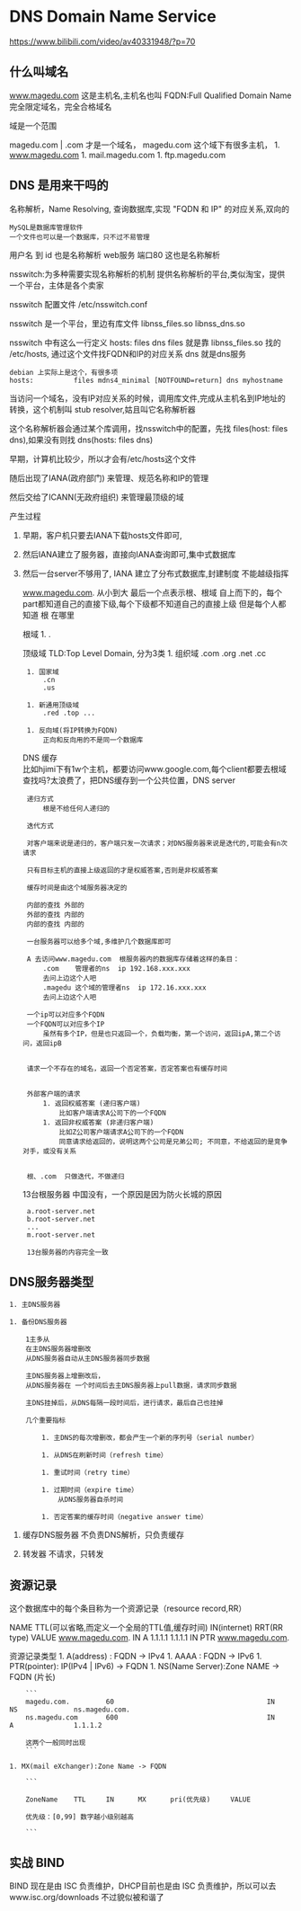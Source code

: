 # DNS Domain Name Service

https://www.bilibili.com/video/av40331948/?p=70

## 什么叫域名

www.magedu.com 这是主机名,主机名也叫 FQDN:Full Qualified Domain Name 完全限定域名，完全合格域名

域是一个范围


magedu.com | .com  才是一个域名，
magedu.com 这个域下有很多主机，
    1. www.magedu.com
    1. mail.magedu.com
    1. ftp.magedu.com

## DNS 是用来干吗的

名称解析，Name Resolving, 查询数据库,实现 "FQDN 和 IP" 的对应关系,双向的

    MySQL是数据库管理软件
    一个文件也可以是一个数据库，只不过不易管理

用户名 到 id 也是名称解析
web服务 端口80 这也是名称解析

nsswitch:为多种需要实现名称解析的机制 提供名称解析的平台,类似淘宝，提供一个平台，主体是各个卖家

nsswitch 配置文件 /etc/nsswitch.conf

nsswitch 是一个平台，里边有库文件  libnss_files.so   libnss_dns.so

nsswitch 中有这么一行定义
    hosts:  files   dns
        files 就是靠 libnss_files.so 找的 /etc/hosts, 通过这个文件找FQDN和IP的对应关系
        dns 就是dns服务

    debian 上实际上是这个，有很多项
    hosts:          files mdns4_minimal [NOTFOUND=return] dns myhostname

当访问一个域名，没有IP对应关系的时候，调用库文件,完成从主机名到IP地址的转换，这个机制叫 stub resolver,姑且叫它名称解析器

这个名称解析器会通过某个库调用，找nsswitch中的配置，先找 files(host: files dns),如果没有则找 dns(hosts: files dns)

早期，计算机比较少，所以才会有/etc/hosts这个文件
    
随后出现了IANA(政府部门) 来管理、规范名称和IP的管理

然后交给了ICANN(无政府组织) 来管理最顶级的域

产生过程

1. 早期，客户机只要去IANA下载hosts文件即可,
1. 然后IANA建立了服务器，直接向IANA查询即可,集中式数据库
1. 然后一台server不够用了, IANA 建立了分布式数据库,封建制度
    不能越级指挥

    www.magedu.com.
    从小到大
    最后一个点表示根、根域
    自上而下的，每个part都知道自己的直接下级,每个下级都不知道自己的直接上级
    但是每个人都知道 根 在哪里




    根域
        1. .

    顶级域 TLD:Top Level Domain, 分为3类
        1. 组织域
            .com
            .org
            .net
            .cc

        1. 国家域
            .cn
            .us

        1. 新通用顶级域
            .red .top ...

        1. 反向域(将IP转换为FQDN)
            正向和反向用的不是同一个数据库


    DNS 缓存            
        比如hjimi下有1w个主机，都要访问www.google.com,每个client都要去根域查找吗?太浪费了，把DNS缓存到一个公共位置，DNS server

        递归方式
            根是不给任何人递归的
    
        迭代方式

        对客户端来说是递归的，客户端只发一次请求；对DNS服务器来说是迭代的,可能会有n次请求

        只有目标主机的直接上级返回的才是权威答案,否则是非权威答案

        缓存时间是由这个域服务器决定的

        内部的查找 外部的
        外部的查找 内部的
        内部的查找 内部的

        一台服务器可以给多个域,多维护几个数据库即可

        A 去访问www.magedu.com  根服务器内的数据库存储着这样的条目：
            .com    管理者的ns  ip 192.168.xxx.xxx
            去问上边这个人吧
            .magedu 这个域的管理者ns  ip 172.16.xxx.xxx
            去问上边这个人吧
        
        一个ip可以对应多个FQDN
        一个FQDN可以对应多个IP
            虽然有多个IP，但是也只返回一个，负载均衡，第一个访问，返回ipA,第二个访问，返回ipB
        

        请求一个不存在的域名，返回一个否定答案，否定答案也有缓存时间


        外部客户端的请求
            1. 返回权威答案 (递归客户端)
                比如客户端请求A公司下的一个FQDN
            1. 返回非权威答案 (非递归客户端) 
                比如Z公司客户端请求A公司下的一个FQDN
                同意请求给返回的，说明这两个公司是兄弟公司; 不同意，不给返回的是竞争对手，或没有关系
         
        
        根、.com  只做迭代，不做递归



    13台根服务器
        中国没有，一个原因是因为防火长城的原因

        a.root-server.net
        b.root-server.net
        ...
        m.root-server.net

        13台服务器的内容完全一致


## DNS服务器类型
    1. 主DNS服务器

    1. 备份DNS服务器

        1主多从
        在主DNS服务器增删改
        从DNS服务器自动从主DNS服务器同步数据
        
        主DNS服务器上增删改后，
        从DNS服务器在 一个时间后去主DNS服务器上pull数据，请求同步数据

        主DNS挂掉后，从DNS每隔一段时间后，进行请求，最后自己也挂掉

        几个重要指标

            1. 主DNS的每次增删改，都会产生一个新的序列号（serial number）

            1. 从DNS在刷新时间（refresh time）

            1. 重试时间（retry time）

            1. 过期时间（expire time）
                从DNS服务器自杀时间

            1. 否定答案的缓存时间（negative answer time）
        

1. 缓存DNS服务器
    不负责DNS解析，只负责缓存

1. 转发器
    不请求，只转发


## 资源记录

这个数据库中的每个条目称为一个资源记录（resource record,RR）

NAME                TTL(可以省略,而定义一个全局的TTL值,缓存时间)     IN(internet)    RRT(RR type)    VALUE
www.magedu.com.                                                      IN              A               1.1.1.1
1.1.1.1                                                              IN              PTR             www.magedu.com.

资源记录类型
    1. A(address)  : FQDN -> IPv4
    1. AAAA        : FQDN -> IPv6
    1. PTR(pointer): IP(IPv4 | IPv6) -> FQDN
    1. NS(Name Server):Zone NAME -> FQDN  (片长)    

        ```
        magedu.com.         60                                      IN              NS              ns.magedu.com.
        ns.magedu.com       600                                     IN              A               1.1.1.2

        这两个一般同时出现
        ```

    1. MX(mail eXchanger):Zone Name -> FQDN
        
        ```
        
        ZoneName    TTL     IN      MX      pri(优先级)     VALUE

        优先级：[0,99] 数字越小级别越高

        ```


## 实战 BIND
BIND 现在是由 ISC 负责维护，DHCP目前也是由 ISC 负责维护，所以可以去www.isc.org/downloads 不过貌似被和谐了











